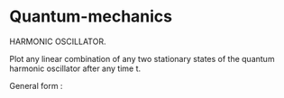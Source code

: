 # Quantum-mechanics

HARMONIC OSCILLATOR.


Plot any linear combination of any two stationary states of the quantum harmonic oscillator after any time t.


General form : 
